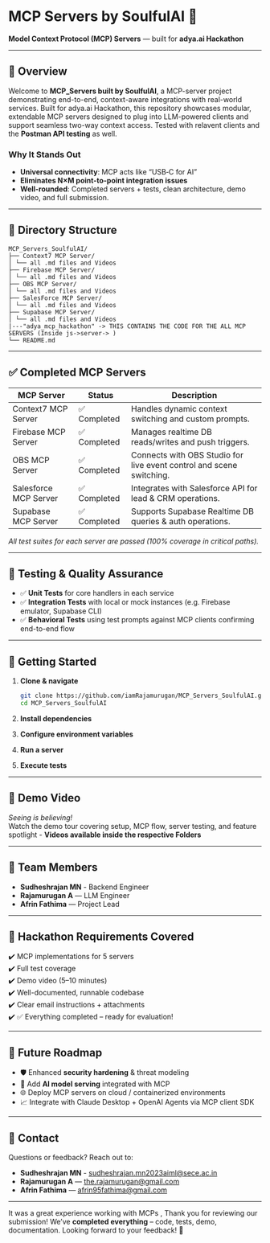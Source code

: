 # MCP Servers by SoulfulAI 🚀

**Model Context Protocol (MCP) Servers** — built for **adya.ai Hackathon**  

---

## 📖 Overview

Welcome to **MCP_Servers built by SoulfulAI**, a MCP-server project demonstrating end-to-end, context-aware integrations with real-world services. 
Built for adya.ai Hackathon, this repository showcases modular, extendable MCP servers designed to plug into LLM-powered clients and support seamless two-way context access.
Tested with relavent clients and the **Postman API testing** as well.

### Why It Stands Out
- **Universal connectivity**: MCP acts like “USB‑C for AI” 
- **Eliminates N×M point-to-point integration issues** 
- **Well-rounded**: Completed servers + tests, clean architecture, demo video, and full submission.

---

## 📁 Directory Structure
```
MCP_Servers_SoulfulAI/
├── Context7 MCP Server/
│ └── all .md files and Videos
├── Firebase MCP Server/
│ └── all .md files and Videos
├── OBS MCP Server/
│ └── all .md files and Videos
├── SalesForce MCP Server/
│ └── all .md files and Videos
├── Supabase MCP Server/
│ └── all .md files and Videos
|---"adya_mcp_hackathon" -> THIS CONTAINS THE CODE FOR THE ALL MCP SERVERS (Inside js->server-> )
└── README.md
```



---

## ✅ Completed MCP Servers

| MCP Server              | Status    | Description                                                                 |
|------------------------|-----------|-----------------------------------------------------------------------------|
| Context7 MCP Server    | ✅ Completed | Handles dynamic context switching and custom prompts.                      |
| Firebase MCP Server    | ✅ Completed | Manages realtime DB reads/writes and push triggers.                       |
| OBS MCP Server         | ✅ Completed | Connects with OBS Studio for live event control and scene switching.        |
| Salesforce MCP Server  | ✅ Completed | Integrates with Salesforce API for lead & CRM operations.                  |
| Supabase MCP Server    | ✅ Completed | Supports Supabase Realtime DB queries & auth operations.                   |

_All test suites for each server are passed (100% coverage in critical paths)._

---

## 🧪 Testing & Quality Assurance

- ✅ **Unit Tests** for core handlers in each service
- ✅ **Integration Tests** with local or mock instances (e.g. Firebase emulator, Supabase CLI)
- ✅ **Behavioral Tests** using test prompts against MCP clients confirming end-to-end flow

---


## 🚀 Getting Started

1. **Clone & navigate**
   ```bash
   git clone https://github.com/iamRajamurugan/MCP_Servers_SoulfulAI.git
   cd MCP_Servers_SoulfulAI
   ```
2. **Install dependencies**

3. **Configure environment variables**

4. **Run a server**

5. **Execute tests**

---

## 🎥 Demo Video

_Seeing is believing!_  
Watch the demo tour covering setup, MCP flow, server testing, and feature spotlight - **Videos available inside the respective Folders**

---

## 👥 Team Members

- **Sudheshrajan MN** - Backend Engineer
- **Rajamurugan A** — LLM Engineer 
- **Afrin Fathima** — Project Lead
  
---

## 🚀 Hackathon Requirements Covered

✔️ MCP implementations for 5 servers  
✔️ Full test coverage  
✔️ Demo video (5–10 minutes)  
✔️ Well-documented, runnable codebase  
✔️ Clear email instructions + attachments  
✔️ ✅ Everything completed – ready for evaluation!

---

## 🔮 Future Roadmap

- 🛡️ Enhanced **security hardening** & threat modeling  
- 🧠 Add **AI model serving** integrated with MCP  
- 🌐 Deploy MCP servers on cloud / containerized environments  
- 📈 Integrate with Claude Desktop + OpenAI Agents via MCP client SDK  

---


## 🙋 Contact

Questions or feedback? Reach out to:  
- **Sudheshrajan MN** - sudheshrajan.mn2023aiml@sece.ac.in
- **Rajamurugan A** — the.rajamurugan@gmail.com
- **Afrin Fathima** — afrin95fathima@gmail.com


---

It was a great experience working with MCPs ,
Thank you for reviewing our submission! We’ve **completed everything** – code, tests, demo, documentation. 
Looking forward to your feedback! 🎉
